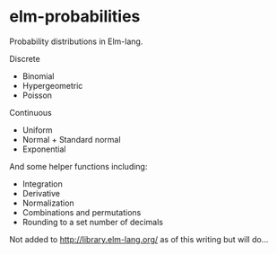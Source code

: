 elm-probabilities
=================

Probability distributions in Elm-lang. 

Discrete
* Binomial
* Hypergeometric
* Poisson

Continuous
* Uniform
* Normal + Standard normal
* Exponential

And some helper functions including:
* Integration
* Derivative
* Normalization
* Combinations and permutations
* Rounding to a set number of decimals

Not added to http://library.elm-lang.org/ as of this writing but will do... 
